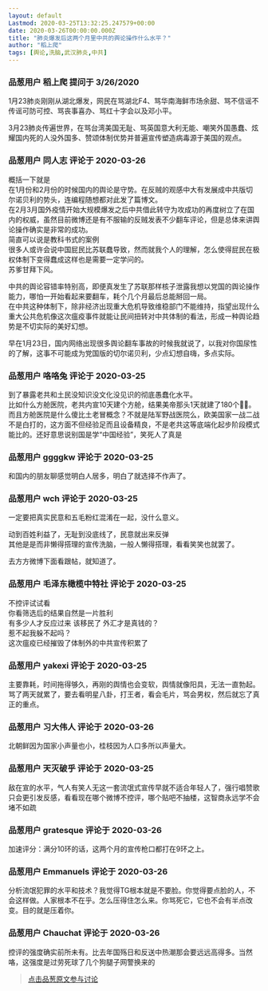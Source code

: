 ```yaml
---
layout: default
Lastmod: 2020-03-25T13:32:25.247579+00:00
date: 2020-03-26T00:00:00.000Z
title: "肺炎爆发后这两个月里中共的舆论操作什么水平？"
author: "稻上爬"
tags: [舆论,洗脑,武汉肺炎,中共]
---
```



### 品葱用户 **稻上爬** 提问于 3/26/2020
    
1月23肺炎刚刚从湖北爆发，网民在骂湖北F4、骂华南海鲜市场余甜、骂不信谣不传谣可防可控、骂丧事喜办、骂红十字会以及邓小平。  
  
3月23肺炎传遍世界，在骂台湾美国无耻、骂英国意大利无能、嘲笑外国愚蠢、炫耀国内死的人没外国多、赞颂体制优势并普遍宣传塑造病毒源于美国的观点。
    
                

### 品葱用户 **同人志** 评论于 2020-03-26
        
概括一下就是  
在1月份和2月份的时候国内的舆论是守势。在反贼的观感中大有发展成中共版切尔诺贝利的势头，连编程随想都对此发了篇博文。  
在2月3月国外疫情开始大规模爆发之后中共借此转守为攻成功的再度树立了在国内的权威，虽然目前微博还是有不服输的反贼发表不少翻车评论，但是总体来讲舆论操作确实是非常的成功。  
简直可以说是教科书式的案例  
很多人或许会说中国屁民比苏联蠢导致，然而就我个人的理解，怎么使得屁民在极权体制下变得蠢成这样也是需要一定学问的。  
苏爹甘拜下风。  
  
中共的舆论容错率特别高，即便真发生了苏联那样核子泄露我想以党国的舆论操作能力，哪怕一开始看起来要翻车，耗个几个月最后总能掰回一局。  
在中共这种体制下，除非经济出现重大危机导致维稳部门不能维持，指望出现什么重大公共危机像这次瘟疫事件就能让民间扭转对中共体制的看法，形成一种舆论趋势是不切实际的美好幻想。  
  
早在1月23日，国内网络出现很多舆论翻车事故的时候我就说了，以我对你国尿性的了解，这事不可能成为党国版的切尔诺贝利，少点幻想自嗨，多点实际。
        
                

### 品葱用户 **咯咯兔** 评论于 2020-03-25
        
到了暴露老共和土民没知识没文化没见识的彻底愚蠢化水平。  
比如什么方舱医院，老共内宣10天建个方舱，结果美帝那头1天就建了180个🤷‍♀️。而且方舱医院是什么傻比土老冒概念？不就是陆军野战医院么，欧美国家一战二战不是白打的，这方面不但经验足而且设备精良，不是老共这等底端化起步阶段模式能比的。还好意思说别国是学“中国经验”，笑死人了真是
        
                

### 品葱用户 **ggggkw** 评论于 2020-03-25
        
和国内的朋友聊感觉明白人居多，明白了就选择不作声了。
        
                

### 品葱用户 **wch** 评论于 2020-03-25
        
一定要把真实民意和五毛粉红混淆在一起，没什么意义。  
  
动到百姓利益了，无耻到没底线了，民意就出来反弹  
其他是是而非懒得搭理的宣传洗脑，一般人懒得搭理，看看笑笑也就罢了。  
  
去方方微博下面看跟帖，就知道了。
        
                

### 品葱用户 **毛泽东橄榄中特社** 评论于 2020-03-25
        
不控评试试看  
你看筛选后的结果自然是一片胜利  
有多少人才反应过来 该移民了 外汇才是真钱的？  
惹不起我躲不起吗？  
这次瘟疫已经摧毁了体制外的中共宣传积累了
        
                

### 品葱用户 **yakexi** 评论于 2020-03-25
        
主要靠耗，时间拖得够久，再刚的舆情也会变软，舆情就像阳具，无法一直勃起。  
骂了两天就累了，要去看明星八卦，打王者，看会毛片，骂会男权，然后就忘了真正的重点。
        
                

### 品葱用户 **习大伟人** 评论于 2020-03-26
        
北朝鲜因为国家小声量也小，桂枝因为人口多所以声量大。
        
                

### 品葱用户 **天灭破乎** 评论于 2020-03-25
        
敌在宣的水平，气人有笑人无这一套流氓式宣传早就不适合年轻人了，强行唱赞歌只会更引发反感，看看现在哪个微博不控评，哪个贴吧不抽楼，这智商永远学不会堵不如疏
        
                

### 品葱用户 **gratesque** 评论于 2020-03-26
        
加速评分：满分10环的话，这两个月的宣传枪口都打在9环之上。
        
                

### 品葱用户 **Emmanuels** 评论于 2020-03-26
        
分析流氓犯罪的水平和技术？我觉得TG根本就是不要脸。你觉得要点脸的人，不会这样做。人家根本不在乎。怎么压得住怎么来。你骂死它，它也不会有半点改变。目的就是压着你。
        
                

### 品葱用户 **Chauchat** 评论于 2020-03-26
        
控评的强度确实前所未有。比去年国殇日和反送中热潮那会要远远高得多。当然咯，这强度是过劳死球了几个狗腿子网警换来的
        
                





> [点击品葱原文参与讨论](https://pincong.rocks/question/22016)

